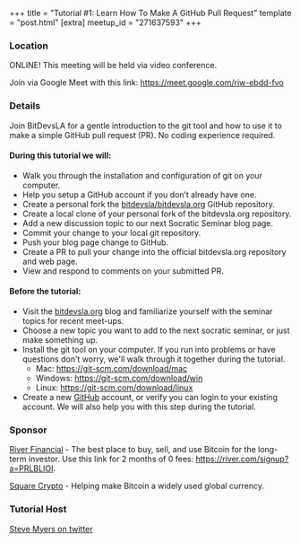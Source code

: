 +++
title = "Tutorial #1: Learn How To Make A GitHub Pull Request"
template = "post.html"
[extra]
meetup_id = "271637593"
+++

### Location  

ONLINE! This meeting will be held via video conference. 

Join via Google Meet with this link: <https://meet.google.com/riw-ebdd-fvo>

### Details

Join BitDevsLA for a gentle introduction to the git tool and how to use it to make a simple GitHub pull request (PR). No coding experience required.

#### During this tutorial we will:

  - Walk you through the installation and configuration of git on your computer.  
  - Help you setup a GitHub account if you don’t already have one.  
  - Create a personal fork the [bitdevsla/bitdevsla.org](https://github.com/bitdevsla/bitdevsla.org) GitHub repository.  
  - Create a local clone of your personal fork of the bitdevsla.org repository.  
  - Add a new discussion topic to our next Socratic Seminar blog page.  
  - Commit your change to your local git repository.  
  - Push your blog page change to GitHub.  
  - Create a PR to pull your change into the official bitdevsla.org repository and web page.  
  - View and respond to comments on your submitted PR.  

#### Before the tutorial:

  - Visit the [bitdevsla.org](https://bitdevsla.org/) blog and familiarize yourself with the seminar topics for recent meet-ups.  
  - Choose a new topic you want to add to the next socratic seminar, or just make something up.  
  - Install the git tool on your computer. If you run into problems or have questions don't worry, we'll walk through it together during the tutorial.  
    - Mac: <https://git-scm.com/download/mac>
    - Windows: <https://git-scm.com/download/win>
    - Linux: <https://git-scm.com/download/linux>
  - Create a new [GitHub](https://github.com/) account, or verify you can login to your existing account. We will also help you with this step during the tutorial.

### Sponsor  

[River Financial](https://river.com/) - The best place to buy, sell, and use Bitcoin for the long-term investor. Use this link for 2 months of 0 fees: <https://river.com/signup?a=PRLBLIOI>.

[Square Crypto](https://twitter.com/sqcrypto) - Helping make Bitcoin a widely used global currency.  

### Tutorial Host

[Steve Myers on twitter](https://twitter.com/notmandatory)  
